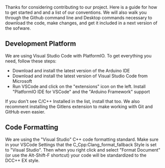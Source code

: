 Thanks for considering contributing to our project. Here is a guide for how to get started and and a list of our conventions. We will also walk you through the Github command line and Desktop commands necessary to download the code, make changes, and get it included in a next version of the sofware.

## Development Platform

We are using Visual Studio Code with PlatformIO. To get everything you need, follow these steps:

* Download and install the latest version of the Arduino IDE
* Download and install the latest version of Visual Studio Code from Microsoft
* Run VSCode and click on the "extensions" icon on the left. Install "PlatformIO IDE for VSCode" and the "Arduino Framework" support

If you don't see C/C++ Installed in the list, install that too. We also recomment installing the Gitlens extension to make working with Git and GitHub even easier.

## Code Formatting

We are using the "Visual Studio" C++ code formatting standard. Make sure in your VSCode Settings that the C_Cpp:Clang_format_fallback Style is set to "Visual Studio". Then when you right click and select "Format Document" (or use the Alt-Shift-F shortcut) your code will be standardized to the DCC++ EX style.
